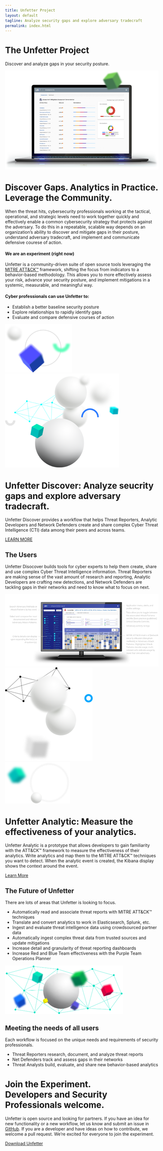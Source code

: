 ```yaml
---
title: Unfetter Project
layout: default
tagline: Analyze security gaps and explore adversary tradecraft
permalink: index.html
---
```



<div class="container-fluid mt-5 mb-3 my-sm-5"> <!--INTRO/HEADER-->
    <div class="row justify-content-center">
        <div class="col-sm-8 text-center">
            <h1 class="hero">The Unfetter Project</h1>
            <p class="lead">Discover and analyze gaps in your security posture.</p>
        </div>
        <div class="col-12 text-center header-img pt-sm-5">
            <img class="img-fluid" src="./images/unfetter_header3_sm_lt.png" alt="">
        </div>
    </div>
</div><!-- /.container -->

<div class="container my-lg-5 pb-5 py-lg-5"> <!--FIRST TEXT BLOCK-->
    <div class="row">
        <div class="col text-center">
            <h1>Discover Gaps. Analytics in Practice. Leverage the Community.</h1>
        </div>
    </div>
    <div class="row mt-sm-3 justify-content-center">
        <div class="col-lg-9">
            <p>
                When the threat hits, cybersecurity professionals working at the tactical,
                operational, and strategic levels need to work together quickly and effectively 
                enable a common cybersecurity strategy that protects against the adversary. To do
                this in a repeatable, scalable way depends on an organization’s ability to discover
                and mitigate gaps in their posture, understand adversary tradecraft, and implement and communicate
                defensive courese of action.
            </p>
        </div>
    </div>
    <div class="row py-sm-5 px-3 pb-5 mb-5">
        <div class="col-sm-6 mb-sm-5">
            <h4>We are an experiment (right now)</h4>
            <p>
                Unfetter is a community-driven suite of open source tools
                leveraging the <a href="https://attack.mitre.org/wiki/Main_Page">MITRE ATT&amp;CK&trade;</a> framework,
                shifting the
                focus from indicators to a behavior-based
                methodology. This allows you to more effectively assess
                your risk, advance your security posture, and implement
                mitigations in a systemic, measurable, and meaningful way.
            </p>
        </div>
        <div class="col-sm-6 mb-5">
            <h4>Cyber professionals can use Unfetter to:</h4>
            <ul>
                <li>Establish a better baseline security posture</li>
                <li>Explore relationships to rapidly identify gaps</li>
                <li>Evaluate and compare defensive courses of action</li>
            </ul>
        </div>
    </div>
</div>

<div class="container-fluid text-center divider-image"><!--DIVIDER IMAGE-->
    <div class="row align-items-end divider-row1">
        <div class="col-6 py-5 mb-5">
            <img class="img-fluid" src="./images/pretties_2.png" alt="">
        </div>
        <div class="col-6">
            <img class="img-fluid" src="./images/pretties_1.png" alt="">
        </div>
    </div>
</div>

<div class="container-fluid bg-black my-sm-5 pb-sm-5 pb-3">
    <div class="container py-5"><!--Capability Assessment-->
        <div class="row justify-content-center py-sm-5 py-3">
            <div class="col-lg-8 text-center">
                <h1><b>Unfetter Discover:</b> Analyze seucrity gaps and explore adversary tradecraft.</h1>
            </div>
        </div>
        <div class="row mt-lg-3 justify-content-center">
            <div class="col-lg-9">
                <p class="text-light text-center">
                    Unfetter Discover provides a workflow that helps Threat Reporters, Analytic Developers and Network Defenders create and share complex Cyber Threat Intelligence (CTI) data among their peers and across teams.</p><p class="text-center"> <a class="btn btn-outline-secondary btn-white" href="about.html">LEARN MORE</a></p>
            </div>
        </div>
        <div class="tab-content">
            <div id="home" class="tab-pane fade show active">
                <div class="row">
                    <div class="col-lg-4 order-lg-2 mt-lg-5">
                        <h2 class="text-center text-lg-left">The Users</h2>
                        <p class="text-center text-lg-center">
                            Unfetter Disocover builds tools for cyber experts to help them create, share and use complex Cyber Threat Intelligence information.  Threat Reporters are making sense of the vast amount of research and reporting, Analytic Developers are crafting new detections, and Network Defenders are tackling gaps in their networks and need to know what to focus on next.
                        </p>
                    </div>
                    <div class="col-lg-8 order-lg-1 my-lg-3 mb-3">
                        <img class="d-block w-100" src="./images/intrusion/annotated.png" alt="Survey">
                    </div>
                </div>
            </div>
        </div>
    </div>


   <div class="container-fluid text-center divider-image"><!--DIVIDER IMAGE-->
        <div class="row align-items-end divider-row2">
            <div class="col">
                <img class="img-fluid" src="./images/pretties_3.png" alt="">
            </div>
            <div class="col">
                <img class="img-fluid" src="./images/pretties_4.png" alt="">
            </div>
        </div>
    </div>
</div>
<div class="container mb-sm-5 mt-5 py-5">
    <div class="row justify-content-center mt-sm-5 mt-3 pt-sm-5 pt-4">
        <div class="col-lg-8 text-center">
            <h1 class="text-aqua"><b>Unfetter Analytic:</b> Measure the
                effectiveness of your analytics.</h1>
        </div>
    </div>
    <div class="row mb-sm-4 pb-sm-4">
        <div class="col text-center">
            <p>
                Unfetter Analytic is a prototype that allows developers to gain familiarity with the
                ATT&amp;CK&trade; framework to measure the effectiveness of their analytics. Write analytics and
                map them to the MITRE ATT&amp;CK&trade; techniques you want to detect. When the analytic
                event is created, the Kibana display shows the context around the event.
            </p>
            <a href="analytics-overview.html" class="btn btn-primary btn-aqua">Learn  More</a>
        </div>
    </div>
</div>

<div class="container-fluid"><!--COLORED FOOTER-->
    <div class="row">
        <div class="col-lg-6 bg-blue text-light p-sm-5">
            <div class="row justify-content-end">
                <div class="col-lg-8 p-5 px-lg-3 align-self-center">
                    <h2>The Future of Unfetter</h2>
                    <p class="text-light">
                        There are lots of areas that Unfetter is looking to focus.
                    </p>
                    <ul class="text-light">
                        <li>Automatically read and associate threat reports with MITRE ATT&amp;CK&trade; techniques
                        </li>
                        <li>Translate and convert analytics to work in
                            Elasticsearch, Splunk, etc.
                        </li>
                        <li>Ingest and evaluate threat intelligence data using
                            crowdsourced partner data
                        </li>
                        <li>Automatically ingest complex threat data from trusted
                            sources and update mitigations
                        </li>
                        <li>Increase detail and granularity of threat reporting
                            dashboards
                        </li>
                        <li>Increase Red and Blue Team effectiveness with the Purple Team Operations Planner</li>
                    </ul>
                </div>
            </div>
        </div>
        <div class="col-lg-6 bg-aqua text-light p-sm-5">
            <div class="row justify-content-start">
                <div class="col-lg-8 p-5 px-lg-3 align-self-center">
                    <img class="img-fluid rounded mb-3 mx-auto d-block" src="./images/pretties_6.png" alt="">
                    <h2>Meeting the needs of all users</h2>
                    <p class="text-light">
                        Each workflow is focused on the unique needs
                        and requirements of security professionals.
                    </p>
                    <ul class="text-light">
                        <li>Threat Reporters research, document, and analyze threat reports</li>
                        <li>Net Defenders track and assess gaps in their networks</li>
                        <li>Threat Analysts build, evaluate, and share new behavior-based analytics</li>
                    </ul>
                </div>
            </div>
        </div>
    </div>
</div>

<div class="container-fluid bg-dkgrey py-5"><!--DARK CALLOUT-->
    <div class="container">
        <div class="row align-items-center py-sm-3">
            <div class="col-lg-6 align-self-center text-primary img-bkgd py-5 p-lg-5">
                <h1 class="py-sm-5">Join the Experiment.<br>
                    Developers and
                    Security Professionals welcome.</h1>
            </div>
            <div class="col-lg-6">
                <p class="text-light">
                    Unfetter is open source and looking for partners. If you have
                    an idea for new functionality or a new workflow, let us know
                    and submit an issue in <a href="https://github.com/unfetter-discover/unfetter">GitHub</a>. If you are a developer and
                    have ideas on how to contribute, we welcome a pull request. We’re excited for everyone to join the experiment.
                </p>
                <a name="" id="" class="btn btn-primary" href="https://github.com/unfetter-discover/unfetter"
                   role="button">Download Unfetter</a>
            </div>
        </div>
    </div>
</div>

